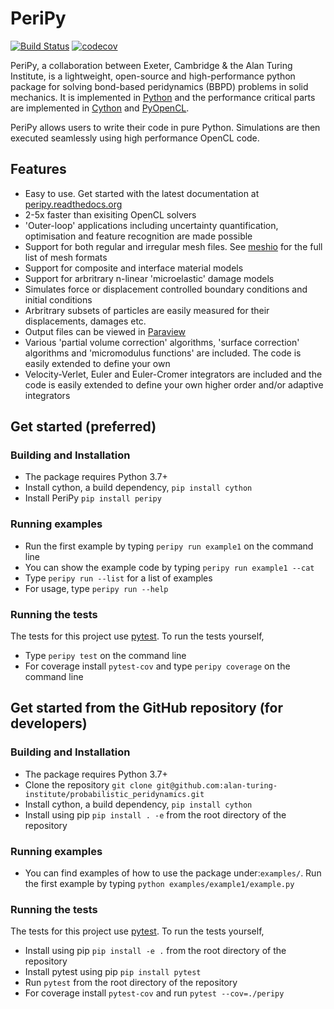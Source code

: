PeriPy
======

[![Build Status](https://travis-ci.com/alan-turing-institute/PeriPy.svg?branch=master)](https://travis-ci.com/alan-turing-institute/PeriPy)
[![codecov](https://codecov.io/gh/alan-turing-institute/PeriPy/branch/master/graph/badge.svg)](https://codecov.io/gh/alan-turing-institute/PeriPy)

PeriPy, a collaboration between Exeter, Cambridge &amp; the Alan Turing Institute, is a lightweight, open-source and high-performance python package for solving bond-based peridynamics (BBPD) problems in solid mechanics. It is implemented in [Python](https://www.python.org/) and the performance critical parts are implemented in [Cython](https://cython.org/) and [PyOpenCL](https://documen.tician.de/pyopencl/).

PeriPy allows users to write their code in pure Python. Simulations are then executed seamlessly using high performance OpenCL code.

Features
--------
- Easy to use. Get started with the latest documentation at [peripy.readthedocs.org](https://peripy.readthedocs.org)
- 2-5x faster than exisiting OpenCL solvers
- 'Outer-loop' applications including uncertainty quantification, optimisation and feature recognition are made possible
- Support for both regular and irregular mesh files. See [meshio](https://github.com/nschloe/meshio) for the full list of mesh formats
- Support for composite and interface material models
- Support for arbritrary n-linear 'microelastic' damage models
- Simulates force or displacement controlled boundary conditions and initial conditions
- Arbritrary subsets of particles are easily measured for their displacements, damages etc.
- Output files can be viewed in [Paraview](https://www.paraview.org/)
- Various 'partial volume correction' algorithms, 'surface correction' algorithms and 'micromodulus functions' are included. The code is easily extended to define your own
- Velocity-Verlet, Euler and Euler-Cromer integrators are included and the code is easily extended to define your own higher order and/or adaptive integrators


Get started (preferred)
-----------------------

### Building and Installation ###

- The package requires Python 3.7+
- Install cython, a build dependency, `pip install cython`
- Install PeriPy `pip install peripy`

### Running examples ###

- Run the first example by typing `peripy run example1` on the command line
- You can show the example code by typing `peripy run example1 --cat`
- Type `peripy run --list` for a list of examples
- For usage, type `peripy run --help`

### Running the tests ###

The tests for this project use [pytest](https://pytest.org/en/latest/). To run
the tests yourself,

- Type `peripy test` on the command line
- For coverage install `pytest-cov` and type `peripy coverage` on the command line

Get started from the GitHub repository (for developers)
-------------------------------------------------------

### Building and Installation ###

- The package requires Python 3.7+
- Clone the repository `git clone
  git@github.com:alan-turing-institute/probabilistic_peridynamics.git`
- Install cython, a build dependency, `pip install cython`
- Install using pip `pip install . -e` from the root directory of the repository

### Running examples ###

- You can find examples of how to use the package under:`examples/`. Run the first example by typing `python examples/example1/example.py`

### Running the tests ###

The tests for this project use [pytest](https://pytest.org/en/latest/). To run
the tests yourself,

- Install using pip `pip install -e .` from the root directory of the repository
- Install pytest using pip `pip install pytest`
- Run `pytest` from the root directory of the repository
- For coverage install `pytest-cov` and run `pytest --cov=./peripy`
